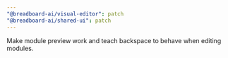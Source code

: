 ```yaml
---
"@breadboard-ai/visual-editor": patch
"@breadboard-ai/shared-ui": patch
---
```


Make module preview work and teach backspace to behave when editing modules.

